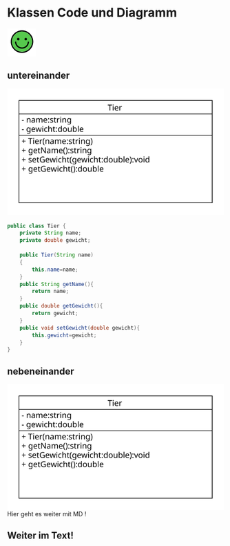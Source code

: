 # Klassen Code und Diagramm

![bild](./images/img.png)

## untereinander

![Test Demo](./images/tier.uxf.svg)


```java
public class Tier {
    private String name;
    private double gewicht;

    public Tier(String name)
    {
        this.name=name;
    }
    public String getName(){
        return name;
    }
    public double getGewicht(){
        return gewicht;
    }
    public void setGewicht(double gewicht){
        this.gewicht=gewicht;
    }
}
```
## nebeneinander 
<img style="float: left;" src="images/tier.uxf.svg">

Hier geht es weiter mit MD !
<br clear="left"/>


## Weiter im Text!




